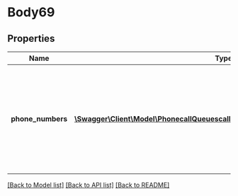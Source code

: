 # Body69

## Properties
Name | Type | Description | Notes
------------ | ------------- | ------------- | -------------
**phone_numbers** | [**\Swagger\Client\Model\PhonecallQueuescallQueueIdphoneNumbersPhoneNumbers[]**](PhonecallQueuescallQueueIdphoneNumbersPhoneNumbers.md) | Provide either the &#x60;id&#x60; or the &#x60;number&#x60; field. Only a max of 5 numbers can be assigned to a call queue at a time. | [optional] 

[[Back to Model list]](../README.md#documentation-for-models) [[Back to API list]](../README.md#documentation-for-api-endpoints) [[Back to README]](../README.md)


